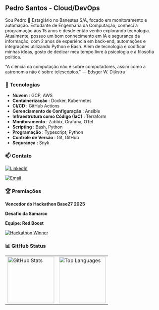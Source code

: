 ## Pedro Santos - Cloud/DevOps

Sou Pedro 👋 Estagiário no Banestes S/A, focado em monitoramento e automação. Estudante de Engenharia da Computação, conheci a programação aos 15 anos e desde então venho explorando tecnologia. Atualmente, possuo um bom conhecimento em IA e segurança da informação, com 2 anos de experiência em back-end, automações e integrações utilizando Python e Bash. Além de tecnologia e codificar minhas ideas, gosto de dedicar meu tempo livre à psicologia e à filosofia política.

"A ciência da computação não é sobre computadores, assim como a astronomia não é sobre telescópios." — Edsger W. Dijkstra

### 🔧 Tecnologias

* **Nuvem** : GCP, AWS
* **Containerização** : Docker, Kubernetes
* **CI/CD** : GitHub Actions
* **Gerenciamento de Configuração** : Ansible
* **Infraestrutura como Código (IaC)** : Terraform
* **Monitoramento** : Zabbix, Grafana, OTel
* **Scripting** : Bash, Python
* **Programação** : Typescript, Python
* **Controle de Versão** : Git, GitHub
* **Segurança** : Snyk

### 📫 Contato

[![LinkedIn](https://img.shields.io/badge/LinkedIn-Perfil-blue?style=for-the-badge&logo=linkedin&logoColor=white)](https://www.linkedin.com/in/pedrosantosh/)

[![Email](https://img.shields.io/badge/Email-Enviar-green?style=for-the-badge&logo=gmail&logoColor=white)](mailto:santos.pedroh26@gmail.com)

### 🏆 Premiações

**Vencedor do Hackathon Base27 2025** 

**Desafio da Samarco**

**Equipe: Red Boost**

[![Hackathon Winner](https://img.shields.io/badge/Hackathon_Winner-2025-2e2e2e?style=for-the-badge&logo=trophy&logoColor=gold&labelColor=FFD700)](https://www.linkedin.com/posts/base27hub_96-talentos-reunidos-3-dias-intensos-e-um-activity-7366102932536078336-RcEW?utm_source=share&utm_medium=member_desktop&rcm=ACoAADzmHSYBtoHLnoPutSXWjhAU1wrlGg0l8xw)

### 📊 GitHub Status

<table>
  <tr>
    <td>
      <img src="https://github-readme-stats.vercel.app/api?username=hPedroSantos&show_icons=true&theme=radical" alt="GitHub Stats" height="150"/>
    </td>
    <td>
      <img src="https://github-readme-stats.vercel.app/api/top-langs/?username=hPedroSantos&layout=compact&theme=dark" alt="Top Languages" height="150"/>
    </td>
  </tr>
</table>


